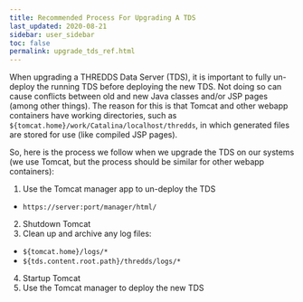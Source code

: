 ```yaml
---
title: Recommended Process For Upgrading A TDS
last_updated: 2020-08-21
sidebar: user_sidebar
toc: false
permalink: upgrade_tds_ref.html
---
```


When upgrading a THREDDS Data Server (TDS), it is important to fully un-deploy the running TDS before deploying the new TDS.
Not doing so can cause conflicts between old and new Java classes and/or JSP pages (among other things).
The reason for this is that Tomcat and other webapp containers have working directories, such as `${tomcat.home}/work/Catalina/localhost/thredds`, in which generated files are stored for use (like compiled JSP pages).

So, here is the process we follow when we upgrade the TDS on our systems (we use Tomcat, but the process should be similar for other webapp containers):

1. Use the Tomcat manager app to un-deploy the TDS
  * `https://server:port/manager/html/`
2. Shutdown Tomcat
3. Clean up and archive any log files:
  * `${tomcat.home}/logs/*`
  * `${tds.content.root.path}/thredds/logs/*`
4. Startup Tomcat
5. Use the Tomcat manager to deploy the new TDS
